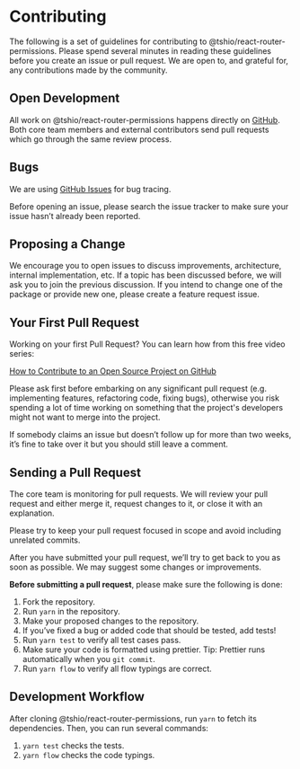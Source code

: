 # Contributing

The following is a set of guidelines for contributing to @tshio/react-router-permissions. Please spend several minutes in reading these guidelines before you create an issue or pull request.
We are open to, and grateful for, any contributions made by the community.

## Open Development

All work on @tshio/react-router-permissions happens directly on [GitHub](https://github.com/TheSoftwareHouse/react-router-permissions). Both core team members and external contributors send pull requests which go through the same review process.

## Bugs

We are using [GitHub Issues](https://github.com/TheSoftwareHouse/react-router-permissions/issues) for bug tracing.

Before opening an issue, please search the issue tracker to make sure your issue hasn’t already been reported.

## Proposing a Change

We encourage you to open issues to discuss improvements, architecture, internal implementation, etc. If a topic has been discussed before, we will ask you to join the previous discussion.
If you intend to change one of the package or provide new one, please create a feature request issue.

## Your First Pull Request

Working on your first Pull Request? You can learn how from this free video series:

[How to Contribute to an Open Source Project on GitHub](https://egghead.io/courses/how-to-contribute-to-an-open-source-project-on-github)

Please ask first before embarking on any significant pull request (e.g. implementing features, refactoring code, fixing bugs), otherwise you risk spending a lot of time working on something that the project's developers might not want to merge into the project.

If somebody claims an issue but doesn’t follow up for more than two weeks, it’s fine to take over it but you should still leave a comment.

## Sending a Pull Request

The core team is monitoring for pull requests. We will review your pull request and either merge it, request changes to it, or close it with an explanation.

Please try to keep your pull request focused in scope and avoid including unrelated commits.

After you have submitted your pull request, we’ll try to get back to you as soon as possible. We may suggest some changes or improvements.

**Before submitting a pull request**, please make sure the following is done:

1. Fork the repository.
1. Run `yarn` in the repository.
1. Make your proposed changes to the repository.
1. If you’ve fixed a bug or added code that should be tested, add tests!
1. Run `yarn test` to verify all test cases pass.
1. Make sure your code is formatted using prettier. Tip: Prettier runs automatically when you `git commit`.
1. Run `yarn flow` to verify all flow typings are correct.

## Development Workflow

After cloning @tshio/react-router-permissions, run `yarn` to fetch its dependencies. Then, you can run several commands:

1. `yarn test` checks the tests.
1. `yarn flow` checks the code typings.
